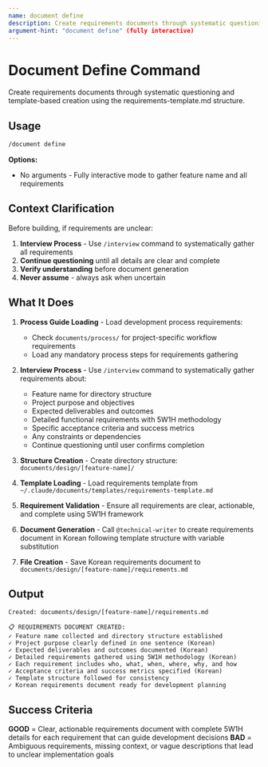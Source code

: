 ```yaml
---
name: document define
description: Create requirements documents through systematic questioning using requirements-template.md
argument-hint: "document define" (fully interactive)
---
```


# Document Define Command

Create requirements documents through systematic questioning and template-based creation using the requirements-template.md structure.

## Usage

```bash
/document define
```

**Options:**

- No arguments - Fully interactive mode to gather feature name and all requirements

## Context Clarification

Before building, if requirements are unclear:

1. **Interview Process** - Use `/interview` command to systematically gather all requirements
2. **Continue questioning** until all details are clear and complete
3. **Verify understanding** before document generation
4. **Never assume** - always ask when uncertain

## What It Does

1. **Process Guide Loading** - Load development process requirements:
   - Check `documents/process/` for project-specific workflow requirements
   - Load any mandatory process steps for requirements gathering

2. **Interview Process** - Use `/interview` command to systematically gather requirements about:
   - Feature name for directory structure
   - Project purpose and objectives
   - Expected deliverables and outcomes
   - Detailed functional requirements with 5W1H methodology
   - Specific acceptance criteria and success metrics
   - Any constraints or dependencies
   - Continue questioning until user confirms completion

3. **Structure Creation** - Create directory structure: `documents/design/[feature-name]/`

4. **Template Loading** - Load requirements template from `~/.claude/documents/templates/requirements-template.md`

5. **Requirement Validation** - Ensure all requirements are clear, actionable, and complete using 5W1H framework

6. **Document Generation** - Call `@technical-writer` to create requirements document in Korean following template structure with variable substitution

7. **File Creation** - Save Korean requirements document to `documents/design/[feature-name]/requirements.md`

## Output

```text
Created: documents/design/[feature-name]/requirements.md

📋 REQUIREMENTS DOCUMENT CREATED:
✓ Feature name collected and directory structure established
✓ Project purpose clearly defined in one sentence (Korean)
✓ Expected deliverables and outcomes documented (Korean)
✓ Detailed requirements gathered using 5W1H methodology (Korean)
✓ Each requirement includes who, what, when, where, why, and how
✓ Acceptance criteria and success metrics specified (Korean)
✓ Template structure followed for consistency
✓ Korean requirements document ready for development planning
```

## Success Criteria

**GOOD** = Clear, actionable requirements document with complete 5W1H details for each requirement that can guide development decisions
**BAD** = Ambiguous requirements, missing context, or vague descriptions that lead to unclear implementation goals
